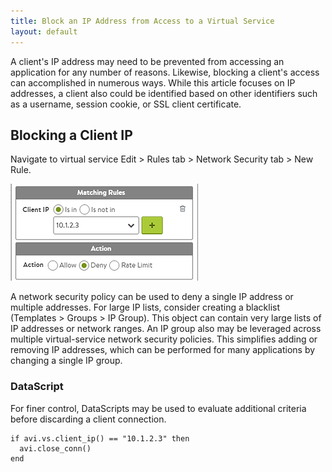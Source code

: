 ```yaml
---
title: Block an IP Address from Access to a Virtual Service
layout: default
---
```

A client's IP address may need to be prevented from accessing an application for any number of reasons. Likewise, blocking a client's access can accomplished in numerous ways. While this article focuses on IP addresses, a client also could be identified based on other identifiers such as a username, session cookie, or SSL client certificate.

## Blocking a Client IP

Navigate to virtual service Edit > Rules tab > Network Security tab > New Rule.  

<a href="img/ACL.png"><img src="img/ACL.png" alt="ACL" width="300" height="155"></a>

A network security policy can be used to deny a single IP address or multiple addresses. For large IP lists, consider creating a blacklist (Templates > Groups > IP Group). This object can contain very large lists of IP addresses or network ranges. An IP group also may be leveraged across multiple virtual-service network security policies. This simplifies adding or removing IP addresses, which can be performed for many applications by changing a single IP group.

### DataScript

For finer control, DataScripts may be used to evaluate additional criteria before discarding a client connection.
<pre><code class="language-lua">if avi.vs.client_ip() == "10.1.2.3" then
  avi.close_conn()
end</code></pre>